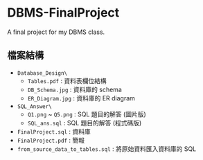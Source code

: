 # DBMS-FinalProject
A final project for my DBMS class.

## 檔案結構

- `Database_Design\`
  - `Tables.pdf` : 資料表欄位結構
  - `DB_Schema.jpg` : 資料庫的 schema
  - `ER_Diagram.jpg` : 資料庫的 ER diagram
- `SQL_Answer\`
  - `Q1.png` ~ `Q5.png` : SQL 題目的解答 (圖片版)
  - `SQL_ans.sql` : SQL 題目的解答 (程式碼版)
- `FinalProject.sql` : 資料庫
- `FinalProject.pdf` : 簡報
- `from_source_data_to_tables.sql` : 將原始資料匯入資料庫的 SQL

